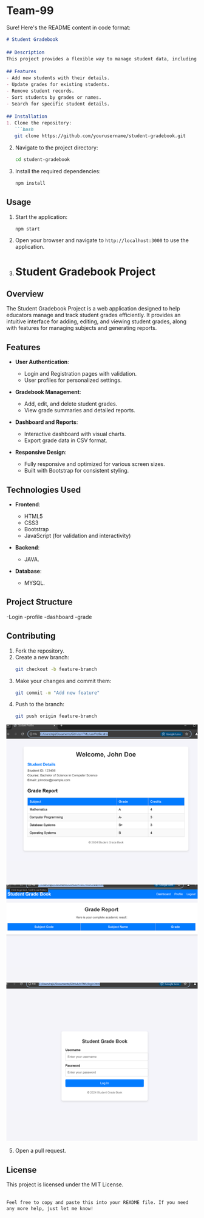 # Team-99
Sure! Here's the README content in code format:

```markdown
# Student Gradebook

## Description
This project provides a flexible way to manage student data, including their grades across multiple subjects. It supports various operations like adding students, updating grades, removing records, sorting by grades or names, and searching for specific student details.

## Features
- Add new students with their details.
- Update grades for existing students.
- Remove student records.
- Sort students by grades or names.
- Search for specific student details.

## Installation
1. Clone the repository:
   ```bash
   git clone https://github.com/yourusername/student-gradebook.git
   ```
2. Navigate to the project directory:
   ```bash
   cd student-gradebook
   ```
3. Install the required dependencies:
   ```bash
   npm install
   ```

## Usage
1. Start the application:
   ```bash
   npm start
   ```
2. Open your browser and navigate to `http://localhost:3000` to use the application.
3. # Student Gradebook Project

## Overview
The Student Gradebook Project is a web application designed to help educators manage and track student grades efficiently. It provides an intuitive interface for adding, editing, and viewing student grades, along with features for managing subjects and generating reports.

## Features
- **User Authentication**:
  - Login and Registration pages with validation.
  - User profiles for personalized settings.

- **Gradebook Management**:
  - Add, edit, and delete student grades.
  - View grade summaries and detailed reports.

- **Dashboard and Reports**:
  - Interactive dashboard with visual charts.
  - Export grade data in CSV format.

- **Responsive Design**:
  - Fully responsive and optimized for various screen sizes.
  - Built with Bootstrap for consistent styling.

## Technologies Used
- **Frontend**:
  - HTML5
  - CSS3
  - Bootstrap
  - JavaScript (for validation and interactivity)

- **Backend**:
  - JAVA.
  
- **Database**:
  - MYSQL.

## Project Structure
  -Login
  -profile
  -dashboard
  -grade


## Contributing
1. Fork the repository.
2. Create a new branch:
   ```bash
   git checkout -b feature-branch
   ```
3. Make your changes and commit them:
   ```bash
   git commit -m "Add new feature"
   ```
4. Push to the branch:
   ```bash
   git push origin feature-branch
   ```
![Dashboard Screenshot](Dashboard.png)
![Dashboard Screenshot](grade.png)
![Dashboard Screenshot](login.png)


5. Open a pull request.

## License
This project is licensed under the MIT License.
```

Feel free to copy and paste this into your README file. If you need any more help, just let me know!
